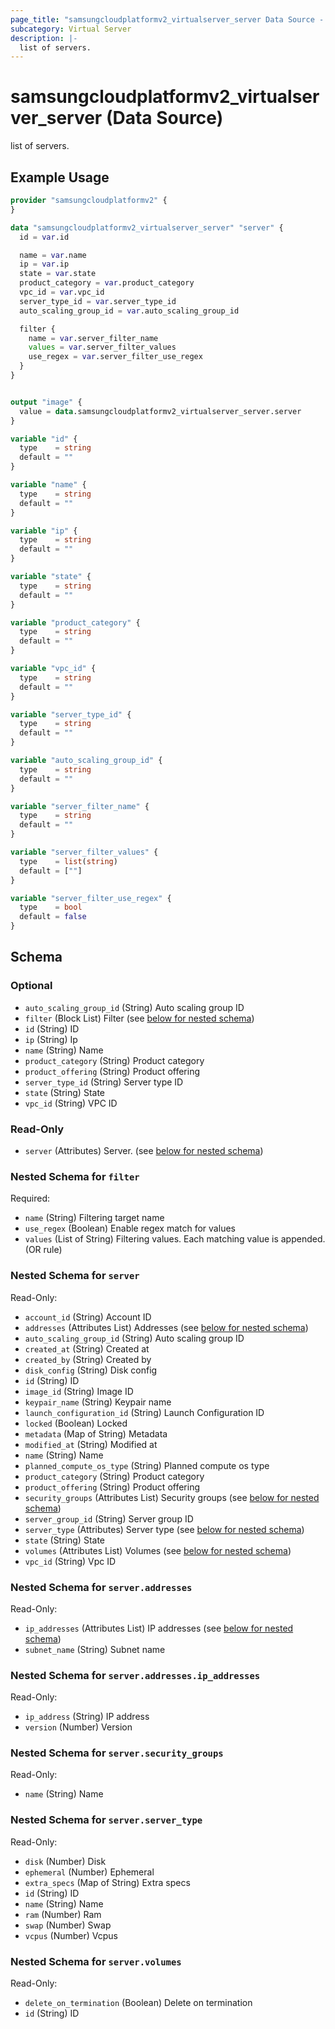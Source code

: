 ```yaml
---
page_title: "samsungcloudplatformv2_virtualserver_server Data Source - samsungcloudplatformv2"
subcategory: Virtual Server
description: |-
  list of servers.
---
```


# samsungcloudplatformv2_virtualserver_server (Data Source)

list of servers.

## Example Usage

```terraform
provider "samsungcloudplatformv2" {
}

data "samsungcloudplatformv2_virtualserver_server" "server" {
  id = var.id

  name = var.name
  ip = var.ip
  state = var.state
  product_category = var.product_category
  vpc_id = var.vpc_id
  server_type_id = var.server_type_id
  auto_scaling_group_id = var.auto_scaling_group_id

  filter {
    name = var.server_filter_name
    values = var.server_filter_values
    use_regex = var.server_filter_use_regex
  }
}


output "image" {
  value = data.samsungcloudplatformv2_virtualserver_server.server
}

variable "id" {
  type    = string
  default = ""
}

variable "name" {
  type    = string
  default = ""
}

variable "ip" {
  type    = string
  default = ""
}

variable "state" {
  type    = string
  default = ""
}

variable "product_category" {
  type    = string
  default = ""
}

variable "vpc_id" {
  type    = string
  default = ""
}

variable "server_type_id" {
  type    = string
  default = ""
}

variable "auto_scaling_group_id" {
  type    = string
  default = ""
}

variable "server_filter_name" {
  type    = string
  default = ""
}

variable "server_filter_values" {
  type    = list(string)
  default = [""]
}

variable "server_filter_use_regex" {
  type    = bool
  default = false
}
```

<!-- schema generated by tfplugindocs -->
## Schema

### Optional

- `auto_scaling_group_id` (String) Auto scaling group ID
- `filter` (Block List) Filter (see [below for nested schema](#nestedblock--filter))
- `id` (String) ID
- `ip` (String) Ip
- `name` (String) Name
- `product_category` (String) Product category
- `product_offering` (String) Product offering
- `server_type_id` (String) Server type ID
- `state` (String) State
- `vpc_id` (String) VPC ID

### Read-Only

- `server` (Attributes) Server. (see [below for nested schema](#nestedatt--server))

<a id="nestedblock--filter"></a>
### Nested Schema for `filter`

Required:

- `name` (String) Filtering target name
- `use_regex` (Boolean) Enable regex match for values
- `values` (List of String) Filtering values. Each matching value is appended. (OR rule)


<a id="nestedatt--server"></a>
### Nested Schema for `server`

Read-Only:

- `account_id` (String) Account ID
- `addresses` (Attributes List) Addresses (see [below for nested schema](#nestedatt--server--addresses))
- `auto_scaling_group_id` (String) Auto scaling group ID
- `created_at` (String) Created at
- `created_by` (String) Created by
- `disk_config` (String) Disk config
- `id` (String) ID
- `image_id` (String) Image ID
- `keypair_name` (String) Keypair name
- `launch_configuration_id` (String) Launch Configuration ID
- `locked` (Boolean) Locked
- `metadata` (Map of String) Metadata
- `modified_at` (String) Modified at
- `name` (String) Name
- `planned_compute_os_type` (String) Planned compute os type
- `product_category` (String) Product category
- `product_offering` (String) Product offering
- `security_groups` (Attributes List) Security groups (see [below for nested schema](#nestedatt--server--security_groups))
- `server_group_id` (String) Server group ID
- `server_type` (Attributes) Server type (see [below for nested schema](#nestedatt--server--server_type))
- `state` (String) State
- `volumes` (Attributes List) Volumes (see [below for nested schema](#nestedatt--server--volumes))
- `vpc_id` (String) Vpc ID

<a id="nestedatt--server--addresses"></a>
### Nested Schema for `server.addresses`

Read-Only:

- `ip_addresses` (Attributes List) IP addresses (see [below for nested schema](#nestedatt--server--addresses--ip_addresses))
- `subnet_name` (String) Subnet name

<a id="nestedatt--server--addresses--ip_addresses"></a>
### Nested Schema for `server.addresses.ip_addresses`

Read-Only:

- `ip_address` (String) IP address
- `version` (Number) Version



<a id="nestedatt--server--security_groups"></a>
### Nested Schema for `server.security_groups`

Read-Only:

- `name` (String) Name


<a id="nestedatt--server--server_type"></a>
### Nested Schema for `server.server_type`

Read-Only:

- `disk` (Number) Disk
- `ephemeral` (Number) Ephemeral
- `extra_specs` (Map of String) Extra specs
- `id` (String) ID
- `name` (String) Name
- `ram` (Number) Ram
- `swap` (Number) Swap
- `vcpus` (Number) Vcpus


<a id="nestedatt--server--volumes"></a>
### Nested Schema for `server.volumes`

Read-Only:

- `delete_on_termination` (Boolean) Delete on termination
- `id` (String) ID